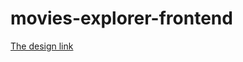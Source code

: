 # movies-explorer-frontend

<p align="center">

[The design link](https://disk.yandex.ru/d/Xujr8BhouOq5fA)

</p>